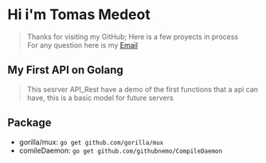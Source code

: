 # Hi i'm Tomas Medeot

>Thanks for visiting my GitHub; Here is a few proyects in process  
>For any question here is my [Email]('tomimedeot@gmail.com')

## My First API on Golang

>This sesrver API_Rest have a demo of the first functions that a api can have, this is a basic model for future servers

## Package

* gorilla/mux: `go get github.com/gorilla/mux`
* comileDaemon: `go get github.com/githubnemo/CompileDaemon`
